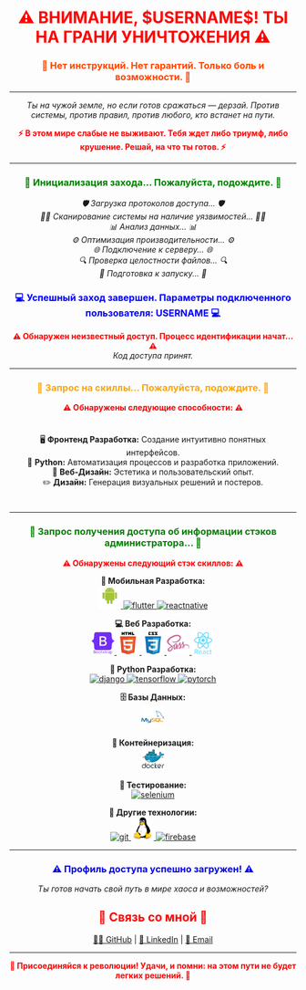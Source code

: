 <h1 align="center" style="color: #ff0000;">⚠️ ВНИМАНИЕ, $USERNAME$! ТЫ НА ГРАНИ УНИЧТОЖЕНИЯ ⚠️</h1>
<h3 align="center" style="color: #ff4500;">🔪 Нет инструкций. Нет гарантий. Только боль и возможности. 🔪</h3>

---

<p align="center">
  <i>Ты на чужой земле, но если готов сражаться — дерзай. Против системы, против правил, против любого, кто встанет на пути.</i>
</p>

<p align="center" style="font-weight: bold; color: #ff0000;">
  ⚡ В этом мире слабые не выживают. Тебя ждет либо триумф, либо крушение. Решай, на что ты готов. ⚡
</p>

---

<h3 align="center" style="color: #008000;">🔄 Инициализация захода... Пожалуйста, подождите. 🔄</h3>

<p align="center">
  <i>🛡️ Загрузка протоколов доступа... 🛡️</i><br>
  <i>🕵️‍♂️ Сканирование системы на наличие уязвимостей... 🕵️‍♂️</i><br>
  <i>📊 Анализ данных... 📊</i><br>
  <i>⚙️ Оптимизация производительности... ⚙️</i><br>
  <i>🌐 Подключение к серверу... 🌐</i><br>
  <i>🔍 Проверка целостности файлов... 🔍</i><br>
  <i>🚀 Подготовка к запуску... 🚀</i>
</p>

<h3 align="center" style="color: #0000ff;">💻 Успешный заход завершен. Параметры подключенного пользователя: USERNAME 💻</h3>

<p align="center">
  <b style="color: #ff0000;">⚠️ Обнаружен неизвестный доступ. Процесс идентификации начат... ⚠️</b><br>
  <i>Код доступа принят.</i>
</p>

---

<h3 align="center" style="color: #ffa500;">🔄 Запрос на скиллы... Пожалуйста, подождите. 🔄</h3>

<p align="center">
  <b style="color: #ff0000;">⚠️ Обнаружены следующие способности: ⚠️</b>
</p>

<div style="display: flex; flex-wrap: wrap; justify-content: center;">
  <div style="margin: 10px; text-align: center;">
    <ul style="list-style-type: none; padding: 0;">
      <li>🖥️ <b>Фронтенд Разработка:</b> Создание интуитивно понятных интерфейсов.</li>
      <li>🐍 <b>Python:</b> Автоматизация процессов и разработка приложений.</li>
      <li>🎨 <b>Веб-Дизайн:</b> Эстетика и пользовательский опыт.</li>
      <li>✏️ <b>Дизайн:</b> Генерация визуальных решений и постеров.</li>
    </ul>
  </div>
</div>

---

<h3 align="center" style="color: #008000;">🔄 Запрос получения доступа об информации стэков администратора... 🔄</h3>
<p align="center">
  <b style="color: #ff0000;">⚠️ Обнаружены следующий стэк скиллов: ⚠️</b>
</p>

<p align="center">
  <b>📱 Мобильная Разработка:</b><br>
  <a href="https://developer.android.com" target="_blank" rel="noreferrer">
    <img src="https://raw.githubusercontent.com/devicons/devicon/master/icons/android/android-original-wordmark.svg" alt="android" width="40" height="40"/>
  </a>
  <a href="https://flutter.dev" target="_blank" rel="noreferrer">
    <img src="https://www.vectorlogo.zone/logos/flutterio/flutterio-icon.svg" alt="flutter" width="40" height="40"/>
  </a>
  <a href="https://reactnative.dev/" target="_blank" rel="noreferrer">
    <img src="https://reactnative.dev/img/header_logo.svg" alt="reactnative" width="40" height="40"/>
  </a>
</p>

<p align="center">
  <b>💻 Веб Разработка:</b><br>
  <a href="https://getbootstrap.com" target="_blank" rel="noreferrer">
    <img src="https://raw.githubusercontent.com/devicons/devicon/master/icons/bootstrap/bootstrap-plain-wordmark.svg" alt="bootstrap" width="40" height="40"/>
  </a>
  <a href="https://www.w3.org/html/" target="_blank" rel="noreferrer">
    <img src="https://raw.githubusercontent.com/devicons/devicon/master/icons/html5/html5-original-wordmark.svg" alt="html5" width="40" height="40"/>
  </a>
  <a href="https://www.w3schools.com/css/" target="_blank" rel="noreferrer">
    <img src="https://raw.githubusercontent.com/devicons/devicon/master/icons/css3/css3-original-wordmark.svg" alt="css3" width="40" height="40"/>
  </a>
  <a href="https://sass-lang.com" target="_blank" rel="noreferrer">
    <img src="https://raw.githubusercontent.com/devicons/devicon/master/icons/sass/sass-original.svg" alt="sass" width="40" height="40"/>
  </a>
  <a href="https://reactjs.org/" target="_blank" rel="noreferrer">
    <img src="https://raw.githubusercontent.com/devicons/devicon/master/icons/react/react-original-wordmark.svg" alt="react" width="40" height="40"/>
  </a>
</p>

<p align="center">
  <b>🐍 Python Разработка:</b><br>
  <a href="https://www.djangoproject.com/" target="_blank" rel="noreferrer">
    <img src="https://cdn.worldvectorlogo.com/logos/django.svg" alt="django" width="40" height="40"/>
  </a>
  <a href="https://www.tensorflow.org" target="_blank" rel="noreferrer">
    <img src="https://www.vectorlogo.zone/logos/tensorflow/tensorflow-icon.svg" alt="tensorflow" width="40" height="40"/>
  </a>
  <a href="https://pytorch.org/" target="_blank" rel="noreferrer">
    <img src="https://www.vectorlogo.zone/logos/pytorch/pytorch-icon.svg" alt="pytorch" width="40" height="40"/>
  </a>
</p>

<p align="center">
  <b>🗄️ Базы Данных:</b><br>
  <a href="https://www.mysql.com/" target="_blank" rel="noreferrer">
    <img src="https://raw.githubusercontent.com/devicons/devicon/master/icons/mysql/mysql-original-wordmark.svg" alt="mysql" width="40" height="40"/>
  </a>
</p>

<p align="center">
  <b>🐳 Контейнеризация:</b><br>
  <a href="https://www.docker.com/" target="_blank" rel="noreferrer">
    <img src="https://raw.githubusercontent.com/devicons/devicon/master/icons/docker/docker-original-wordmark.svg" alt="docker" width="40" height="40"/>
  </a>
</p>

<p align="center">
  <b>🧪 Тестирование:</b><br>
  <a href="https://www.selenium.dev" target="_blank" rel="noreferrer">
    <img src="https://raw.githubusercontent.com/detain/svg-logos/780f25886640cef088af994181646db2f6b1a3f8/svg/selenium-logo.svg" alt="selenium" width="40" height="40"/>
  </a>
</p>

<p align="center">
  <b>🔧 Другие технологии:</b><br>
  <a href="https://git-scm.com/" target="_blank" rel="noreferrer">
    <img src="https://www.vectorlogo.zone/logos/git-scm/git-scm-icon.svg" alt="git" width="40" height="40"/>
  </a>
  <a href="https://www.linux.org/" target="_blank" rel="noreferrer">
    <img src="https://raw.githubusercontent.com/devicons/devicon/master/icons/linux/linux-original.svg" alt="linux" width="40" height="40"/>
  </a>
  <a href="https://firebase.google.com/" target="_blank" rel="noreferrer">
    <img src="https://www.vectorlogo.zone/logos/firebase/firebase-icon.svg" alt="firebase" width="40" height="40"/>
  </a>

---

<h3 align="center" style="color: #0000ff;">⚠️ Профиль доступа успешно загружен! ⚠️</h3>

<p align="center">
  <i>Ты готов начать свой путь в мире хаоса и возможностей?</i>
</p>

<h2 align="center" style="color: #ff0000;">🔗 Связь со мной 🔗</h2>
<p align="center">
  <a href="https://github.com/CharonIkhH" target="_blank" rel="noreferrer">🧑‍💻 GitHub</a> | 
  <a href="https://www.linkedin.com/in/your-profile" target="_blank" rel="noreferrer">👔 LinkedIn</a> | 
  <a href="mailto:your-email@example.com">📧 Email</a>
</p>

---

<p align="center" style="font-weight: bold; color: #ff0000;">
  🚀 Присоединяйся к революции! Удачи, и помни: на этом пути не будет легких решений. 🚀
</p>
